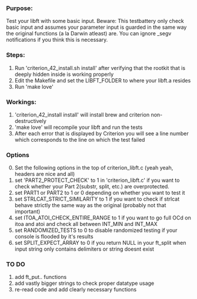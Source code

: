 ### Purpose:
Test your libft with some basic input.
Beware: This testbattery only check basic input and assumes your parameter input is guarded in the same way the original
functions (a la Darwin atleast) are. You can ignore _segv notifications if you think this is necessary.
### Steps:
1. Run 'criterion_42_install.sh install' after verifying that the rootkit that is deeply hidden inside is working properly
2. Edit the Makefile and set the LIBFT_FOLDER to where your libft.a resides
3. Run 'make love'
### Workings:
1. 'criterion_42_install install' will install brew and criterion non-destructively
2. 'make love' will recompile your libft and run the tests
3. After each error that is displayed by Criterion you will see a line number which corresponds to the line on which the test
   failed
### Options
0. Set the following options in the top of criterion_libft.c (yeah yeah, headers are nice and all)
1. set 'PART2_PROTECT_CHECK' to 1 in 'criterion_libft.c' if you want to check whether your Part 2(substr, split, etc.) are overprotected. 
2. set PART1 or PART2 to 1 or 0 depending on whether you want to test it
3. set STRLCAT_STRICT_SIMILARITY to 1 if you want to check if strlcat behave strictly the same way as the original (probably not that important) 
3. set ITOA_ATOI_CHECK_ENTIRE_RANGE to 1 if you want to go full OCd on itoa and atoi and check all between INT_MIN and INT_MAX
4. set RANDOMIZED_TESTS to 0 to disable randomized testing if your console is flooded by it's results
5. set SPLIT_EXPECT_ARRAY to 0 if you return NULL in your ft_split when input string only contains delimiters or string doesnt exist
### TO DO
1. add ft_put.. functions
2. add vastly bigger strings to check proper datatype usage
3. re-read code and add clearly necessary functions
